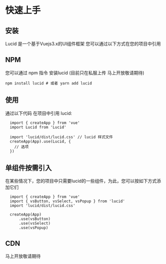 # 快速上手

<card>

  ## 安装

  Lucid 是一个基于Vuejs3.x的UI组件框架 您可以通过以下方式在您的项目中引用

</card>

<card>

  ## NPM

  您可以通过 npm 指令 安装lucid (目前只在私服上传 马上开放敬请期待)

  ```bash:no-line-numbers
  npm install lucid # 或者 yarn add lucid
  ```

</card>

<card>

  ## 使用

  通过以下代码 在项目中引用 lucid:

  ```js:no-line-numbers
    import { createApp } from 'vue'
    import Lucid from 'Lucid'

    import 'lucid/dist/lucid.css' // lucid 样式文件
    createApp(App).use(Lucid, {
      // 选项
    })
  ```

</card>

<card>

  ## 单组件按需引入

  在某些情况下，您的项目中只需要lucid的一些组件，为此，您可以按如下方式添加它们

  ```js:no-line-numbers
    import { createApp } from 'vue'
    import { vsButton, vsSelect, vsPopup } from 'lucid'
    import 'lucid/dist/lucid.css'

    createApp(App)
        .use(vsButton)
        .use(vsSelect)
        .use(vsPopup)

  ```

</card>

<card>

  ## CDN

  马上开放敬请期待

</card>


<!-- ### 新项目 Vue CLI

### Vue UI Install

### Existing applications -->
